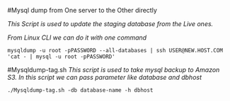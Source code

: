 #Mysql dump from One server to the Other directly 

*This Script is used to update the staging database from the Live ones.*

*From Linux CLI we can do it with one command*

  ```
mysqldump -u root -pPASSWORD --all-databases | ssh USER@NEW.HOST.COM 'cat - | mysql -u root -pPASSWORD'

  ```
#Mysqldump-tag.sh
*This script is used to  take mysql backup to Amazon S3. In this script we can pass parameter like database and dbhost*

	
  ```
./Mysqldump-tag.sh -db database-name -h dbhost

  ```
